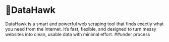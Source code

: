 # 🦅DataHawk
DataHawk is a smart and powerful web scraping tool that finds exactly what you need from the internet. It’s fast, flexible, and designed to turn messy websites into clean, usable data with minimal effort.
 ##under process 